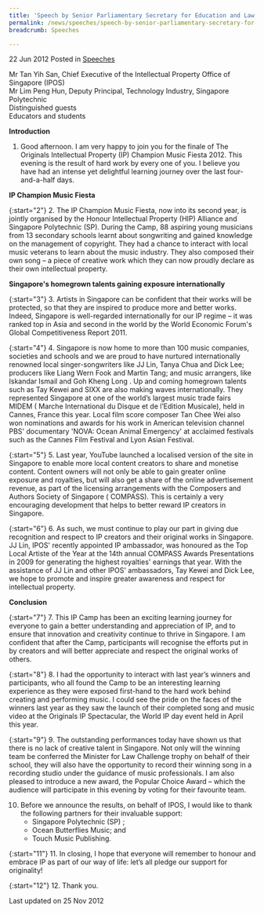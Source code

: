 ```yaml
---
title: 'Speech by Senior Parliamentary Secretary for Education and Law, Ms Sim Ann, at The Originals IP Champion Music Fiesta 2012 Finale'
permalink: /news/speeches/speech-by-senior-parliamentary-secretary-for-education-and-law-ms-sim-ann-at-the-originals-ip/
breadcrumb: Speeches

---
```



22 Jun 2012 Posted in [Speeches](/news/speeches)

Mr Tan Yih San, Chief Executive of the Intellectual Property Office of Singapore (IPOS)  
Mr Lim Peng Hun, Deputy Principal, Technology Industry, Singapore Polytechnic  
Distinguished guests  
Educators and students  

**Introduction**

1. Good afternoon. I am very happy to join you for the finale of The Originals Intellectual Property (IP) Champion Music Fiesta 2012. This evening is the result of hard work by every one of you. I believe you have had an intense yet delightful learning journey over the last four-and-a-half days.

**IP Champion Music Fiesta**

{:start="2"}
2. The IP Champion Music Fiesta, now into its second year, is jointly organised by the Honour Intellectual Property (HIP) Alliance and Singapore Polytechnic (SP). During the Camp, 88 aspiring young musicians from 13 secondary schools learnt about songwriting and gained knowledge on the management of copyright. They had a chance to interact with local music veterans to learn about the music industry. They also composed their own song – a piece of creative work which they can now proudly declare as their own intellectual property.

**Singapore's homegrown talents gaining exposure internationally**

{:start="3"}
3. Artists in Singapore can be confident that their works will be protected, so that they are inspired to produce more and better works. Indeed, Singapore is well-regarded internationally for our IP regime – it was ranked top in Asia and second in the world by the World Economic Forum's Global Competitiveness Report 2011.

{:start="4"}
4. Singapore is now home to more than 100 music companies, societies and schools and we are proud to have nurtured internationally renowned local singer-songwriters  like JJ Lin, Tanya Chua and Dick Lee; producers like Liang Wern Fook and Martin Tang; and music arrangers, like Iskandar Ismail and Goh Kheng Long . Up and coming homegrown talents such as Tay Kewei and SIXX are also making waves internationally. They represented Singapore at one of the world’s largest music trade fairs MIDEM ( Marche International du Disque et de l’Edition Musicale), held in Cannes, France this year. Local film score composer Tan Chee Wei also won nominations and awards for his work in American television channel PBS' documentary 'NOVA: Ocean Animal Emergency' at acclaimed festivals such as the Cannes Film Festival and Lyon Asian Festival.

{:start="5"}
5. Last year, YouTube launched a localised version of the site in Singapore to enable more local content creators to share and monetise content. Content owners will not only be able to gain greater online exposure and royalties, but will also get a share of the online advertisement revenue, as part of the licensing arrangements with the Composers  and Authors Society of Singapore ( COMPASS).  This is certainly a very encouraging development that helps to better reward IP creators in Singapore.

{:start="6"}
6. As such, we must continue to play our part in giving due recognition and respect to IP creators and their original works in Singapore. JJ Lin, IPOS' recently appointed IP ambassador, was honoured as the Top Local Artiste of the Year at the 14th annual COMPASS Awards Presentations in 2009 for generating the highest royalties' earnings that year. With the assistance of JJ Lin and other IPOS' ambassadors, Tay Kewei and Dick Lee, we hope to promote and inspire greater awareness and respect for intellectual property.

**Conclusion**

{:start="7"}
7. This IP Camp has been an exciting learning journey for everyone to gain a better understanding and appreciation of IP, and to ensure that innovation and creativity continue to thrive in Singapore. I am confident that after the Camp, participants will recognise the efforts put in by creators and will better appreciate and respect the original works of others.

{:start="8"}
8. I had the opportunity to interact with last year’s winners and participants, who all found the Camp to be an interesting learning experience as they were exposed first-hand to the hard work behind creating and performing music.  I could see the pride on the faces of the winners last year as they saw the launch of their completed song and music video at the Originals IP Spectacular, the World IP day event held in April this year.

{:start="9"}
9. The outstanding performances today have shown us that there is no lack of creative talent in Singapore. Not only will the winning team be conferred the Minister for Law Challenge trophy on behalf of their school, they will also have the opportunity to record their winning song in a recording studio under the guidance of music professionals. I am also pleased to introduce a new award, the Popular Choice Award – which the audience will participate in this evening by voting for their favourite team.


<ol start="10">
<li>  Before we announce the results, on behalf of IPOS, I would like to thank the following partners for their invaluable support:

<ul>
<li>Singapore Polytechnic (SP) ;</li>
<li>Ocean Butterflies Music; and</li>
<li>Touch Music Publishing.</li>
</ul>

</li>
</ol>

{:start="11"}
11. In closing, I hope that everyone will remember to honour and embrace IP as part of our way of life: let’s all pledge our support for originality!

{:start="12"}
12. Thank you.

<p class="right-side-updated">Last updated on 25 Nov 2012</p>
